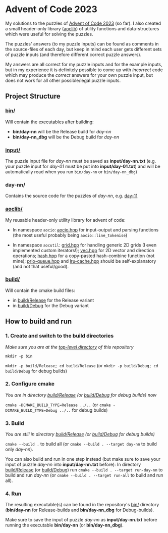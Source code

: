 # Advent of Code 2023
My solutions to the puzzles of [Advent of Code 2023](https://adventofcode.com/2023) (so far). I also created a small header-only library ([aoclib](aoclib/)) of utility functions and data-structures which were useful for solving the puzzles. 

The puzzles' answers (to my puzzle inputs) can be found as comments in the source-files of each day, but keep in mind each user gets different sets of puzzle inputs (and therefore different correct puzzle answers). 

My answers are all correct for my puzzle inputs and for the example inputs, but in my experience it is definitely possible to come up with *incorrect* code which may produce the *correct* answers for your own puzzle input, but does not work for all other possible/legal puzzle inputs.

## Project Structure

### [bin/](bin/)
Will contain the executables after building: 
- **bin/day-nn** will be the Release build for *day-nn*
- **bin/day-nn_dbg** will be the Debug build for *day-nn*

### [input/](input/)
The puzzle input file for *day-nn* must be saved as **input/day-nn.txt** (e.g. your puzzle input for *day-01* must be put into **input/day-01.txt**) and will be automatically read when you run `bin/day-nn` or `bin/day-nn_dbg`)

### day-nn/
Contains the source code for the puzzles of *day-nn*, e.g. [day-11](day-11)

### [aoclib/](aoclib/) 
My reusable header-only utility library for advent of code: 

- In namespace `aocio`: [aocio.hpp](aoclib/aocio.hpp) for input-output and parsing functions (the most useful probably being ``aocio::line_tokenise``)
    
- In namespace `aocutil`: [grid.hpp](aoclib/grid.hpp) for handling generic 2D grids (I even implemented custom iterators!); [vec.hpp](aoclib/vec.hpp) for 2D vector and direction operations; [hash.hpp](aoclib/hash.hpp) for a copy-pasted hash-combine function (not mine); [prio-queue.hpp](aoclib/prio-queue.hpp) and [lru-cache.hpp](aoclib/lru-cache.hpp) should be self-explanatory (and not that useful/good).

### [build/](build/)
Will contain the cmake build files:
- in [build/Release](build/Release) for the Release variant
- in [build/Debug](build/Debug) for the Debug variant


## How to build and run

### 1. Create and switch to the build directories
*Make sure you are at the [top-level directory](./) of this repository*

`mkdir -p bin`

`mkdir -p build/Release; cd build/Release` (or `mkdir -p build/Debug; cd build/Debug` for debug builds)

### 2. Configure cmake 
*You are in directory [build/Release](build/Release) (or [build/Debug](build/Debug) for debug builds) now*

`cmake -DCMAKE_BUILD_TYPE=Release ../..` (or `cmake -DCMAKE_BUILD_TYPE=Debug ../..` for debug builds)

### 3. Build 
*You are still in directory [build/Release](build/Release) (or [build/Debug](build/Debug) for debug builds)*

`cmake --build .` to build all (or `cmake --build . --target day-nn` to build only *day-nn*).

   You can also build and run in one step instead (but make sure to save your input of puzzle *day-nn* into **input/day-nn.txt** before):
   In directory [build/Release](build/Release) (or [build/Debug](build/Debug)) run `cmake --build . --target run-day-nn` to build and run *day-nn* (or `cmake --build . --target run-all` to build and run all). 

### 4. Run
   The resulting executable(s) can be found in the repository's [bin/](bin/) directory (**bin/day-nn** for Release-builds and **bin/day-nn_dbg** for Debug-builds).
   
   Make sure to save the input of puzzle *day-nn* as **input/day-nn.txt** before running the executable **bin/day-nn** (or **bin/day-nn_dbg**).